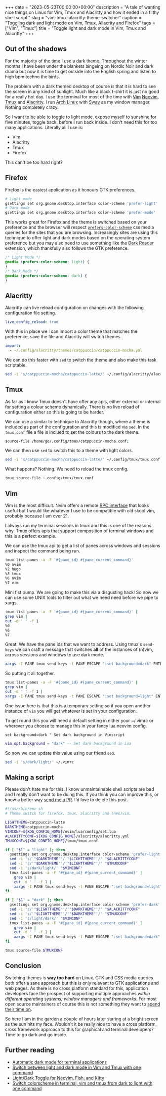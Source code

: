 +++
date = "2023-05-23T00:00:00+00:00"
description = "A tale of wanting nice things on Linux for Vim, Tmux and Alacritty and how it ended in a filthy shell script."
slug = "vim-tmux-alacritty-theme-switcher"
caption = "Toggling dark and light mode on Vim, Tmux, Allacrity and Firefox"
tags = ["Vim", "Tmux"]
title = "Toggle light and dark mode in Vim, Tmux and Alacritty"
+++

## Out of the shadows

For the majority of the time I use a dark theme. Throughout the winter months I
have been under the blankets bingeing on Nordic Noir and dark drama but now it
is time to get outside into the English spring and listen to ~~high bpm techno~~
the birds.

The problem with a dark themed desktop of course is that it is hard to see the
screen in any kind of sunlight. Much like a black t-shirt it is just no good for
a really hot day. I use the terminal for most of the time with [~~Vim~~][7]
[Neovim][8], [Tmux][5] and [Alacritty][4]. I run [Arch Linux][6] with [Sway][3]
as my window manager. Nothing completely crazy.

So I want to be able to toggle to light mode, expose myself to sunshine for five
minutes, toggle back, before I run back inside. I don't need this for too many
applications. Literally all I use is:

- Vim
- Alacritty
- Tmux
- Firefox

This can't be too hard right?

## Firefox

Firefox is the easiest application as it honours GTK preferences.

```sh
# Light mode
gsettings set org.gnome.desktop.interface color-scheme 'prefer-light'
# Dark mode
gsettings set org.gnome.desktop.interface color-scheme 'prefer-mode'
```

This works great for Firefox and the theme is switched based on your preference
and the browser will respect [`prefers-color-scheme`][10] css media queries for
the sites that you are browsing. Increasingly sites are using this technique to
offer light and dark modes based on the operating system preference but you may
also need to use something like the [Dark Reader][9] extension, which thankfully
also follows the GTK preference.

```css
/* Light Mode */
@media (prefers-color-scheme: light) {
}
/* Dark Mode */
@media (prefers-color-scheme: dark) {
}
```

## Alacritty

Alacritty can live reload configuration on changes with the following
configuration file setting.

```yaml
live_config_reload: true
```

With this in place we I can import a color theme that matches the preference,
save the file and Alacritty will switch themes.

```yaml
import:
  - ~/.config/alacritty/themes/catppuccin/catppuccin-mocha.yml
```

We can do this faster with `sed` to switch the theme and also make this task
scriptable.

```sh
sed -i 's/catppuccin-mocha/catppuccin-latte/' ~/.config/alacritty/alacritty.yml
```

## Tmux

As far as I know Tmux doesn't have offer any apis, either external or internal
for setting a colour scheme dynamically. There is no live reload of
configuration either so this is going to be harder.

We can use a similar to technique to Alacritty though, where a theme is included
as part of the configuration and this is modified via `sed`. In the `tmux.conf`
file a file is inclued to set the colours to the dark theme.

```sh
source-file /home/go/.config/tmux/catppuccin-mocha.conf;
```

We can then use `sed` to switch this to a theme with light colors.

```sh
sed -i 's/catppuccin-mocha/catppuccin-latte/' ~/.config/tmux/tmux.conf
```

What happens? Nothing. We need to reload the tmux config.

```sh
tmux source-file ~.config/tmux/tmux.conf
```

## Vim

Vim is the most difficult. Nvim offers a remote [RPC interface][1] that looks
useful but I would like whatever I use to be compatible with old skool vim,
probably because I am over 21.

I always run my terminal sessions in tmux and this is one of the reasons why.
Tmux offers apis that support composition of terminal windows and this is a
perfect example.

We can use the tmux api to get a list of panes across windows and sessions and
inspect the command being run.

```sh
tmux list-panes -a -F '#{pane_id} #{pane_current_command}'
%0 nvim
%2 hugo
%3 tmux
%6 nvim
%7 vim
```

Mini fist pump. We are going to make this via a disgusting hack! So now we can
use some UNIX tools to filter out what we need need before we pipe to xargs.

```sh
tmux list-panes -a -F '#{pane_id} #{pane_current_command}' |
grep vim |
cut -d ' ' -f 1
%0
%6
%7
```

Great. We have the pane ids that we want to address. Using tmux's `send-keys` we
can craft a message that switches **all** of the instances of (n)vim, across
sessions and windows to use dark mode.

```sh
xargs -I PANE tmux send-keys -t PANE ESCAPE ":set background=dark" ENTER
```

So putting it all together.

```sh
tmux list-panes -a -F '#{pane_id} #{pane_current_command}' |
grep vim |
cut -d ' ' -f 1 |
xargs -I PANE tmux send-keys -t PANE ESCAPE ":set background=light" ENTER
```

One issue here is that this is a temporary setting so if you open another
instance of `vim` you will get whatever is set in your configuration.

To get round this you will need a default setting in either your ~/.vimrc or
wherever you choose to manage this in your fancy lua neovim config.

```vimrc
set background=dark " Set dark background in Vimscript
```

```lua
vim.opt.background = "dark" -- Set dark background in Lua

```

So now we can update this value using our friend `sed`.

```sh
sed -i 's/dark/light/' ~/.vimrc
```

## Making a script

Please don't hate me for this. I know unmaintainable shell scripts are bad and I
really don't want to be doing this. If you think you can improve this, or know a
better way [send me a PR][11]. I'd love to delete this post.

```sh
#!/usr/bin/env sh
# Theme switch for firefox, tmux, alacritty and (neo)vim.

LIGHTTHEME=catppuccin-latte
DARKTHEME=catppuccin-mocha
VIMCONF=${XDG_CONFIG_HOME}/nvim/lua/config/set.lua
ALACRITTYCONF=${XDG_CONFIG_HOME}/alacritty/alacritty.yml
TMUXCONF=${XDG_CONFIG_HOME}/tmux/tmux.conf

if [ "$1" = "light" ]; then
  gsettings set org.gnome.desktop.interface color-scheme 'prefer-light'
  sed -i 's/'"$DARKTHEME"'/'"$LIGHTTHEME"'/' "$ALACRITTYCONF"
  sed -i 's/'"$DARKTHEME"'/'"$LIGHTTHEME"'/' "$TMUXCONF"
  sed -i 's/dark/light/' "$VIMCONF"
  tmux list-panes -a -F '#{pane_id} #{pane_current_command}' |
    grep vim |
    cut -d ' ' -f 1 |
    xargs -I PANE tmux send-keys -t PANE ESCAPE ":set background=light" ENTER
fi

if [ "$1" = "dark" ]; then
  gsettings set org.gnome.desktop.interface color-scheme 'prefer-dark'
  sed -i 's/'"$LIGHTTHEME"'/'"$DARKTHEME"'/' "$ALACRITTYCONF"
  sed -i 's/'"$LIGHTTHEME"'/'"$DARKTHEME"'/' "$TMUXCONF"
  sed -i 's/light/dark/' "$VIMCONF"
  tmux list-panes -a -F '#{pane_id} #{pane_current_command}' |
    grep vim |
    cut -d ' ' -f 1 |
    xargs -I PANE tmux send-keys -t PANE ESCAPE ":set background=dark" ENTER
fi

tmux source-file $TMUXCONF
```

## Conclusion

Switching themes is **way too hard** on Linux. GTK and CSS media queries both
offer a sane approach but this is only relevant to GTK applications and web
pages. As there is no cross platform standard for this, application developers
face the prospect of supporting multiple approaches _within different operating
systems, window managers and frameworks_. For most open source maintainers of
course this is not something they want to [spend their time on][2].

So here I am in the garden a couple of hours later staring at a bright screen as
the sun hits my face. Wouldn't it be really nice to have a cross platform, cross
framework approach to this for graphical and terminal developers? Time to go
dark and go inside.

## Further reading

- [Automatic dark mode for terminal applications][13]
- [Switch between light and dark mode in Vim and Tmux with one command][14]
- [Light/Dark Toggle for Neovim, Fish, and Kitty][15]
- [Switch colorscheme in terminal, vim and tmux from dark to light with one
  command][12]

[1]: https://neovim.io/doc/user/remote.html
[2]: https://github.com/alacritty/alacritty/issues/5999#issuecomment-1100582887
[3]: https://swaywm.org/
[4]: https://alacritty.org/
[5]: https://github.com/tmux/tmux
[6]: https://archlinux.org/
[7]: https://www.vim.org/
[8]: https://neovim.io/
[9]: https://darkreader.org/
[10]:
  https://developer.mozilla.org/en-US/docs/Web/CSS/@media/prefers-color-scheme
[11]: https://github.com/shapeshed/dotfiles
[12]:
  https://superuser.com/questions/1190190/switch-colorscheme-in-terminal-vim-and-tmux-from-dark-to-light-with-one-command
[13]:
  https://arslan.io/2021/02/15/automatic-dark-mode-for-terminal-applications/
[14]:
  https://matt-a-bennett.github.io/colour_switching_terminal/colour_switching_terminal.html
[15]:
  https://evantravers.com/articles/2022/02/08/light-dark-toggle-for-neovim-fish-and-kitty/
